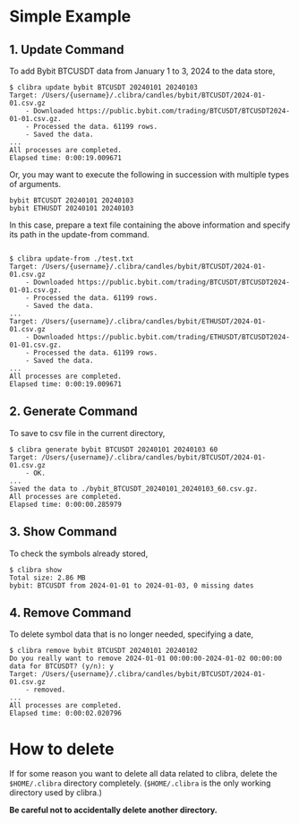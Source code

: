 # Simple Example

## 1. Update Command
To add Bybit BTCUSDT data from January 1 to 3, 2024 to the data store,
``` console
$ clibra update bybit BTCUSDT 20240101 20240103
Target: /Users/{username}/.clibra/candles/bybit/BTCUSDT/2024-01-01.csv.gz
    - Downloaded https://public.bybit.com/trading/BTCUSDT/BTCUSDT2024-01-01.csv.gz.
    - Processed the data. 61199 rows.
    - Saved the data.
...
All processes are completed.
Elapsed time: 0:00:19.009671
```

Or, you may want to execute the following in succession with multiple types of arguments.
``` 
bybit BTCUSDT 20240101 20240103
bybit ETHUSDT 20240101 20240103
```

In this case, prepare a text file containing the above information and specify its path in the update-from command.
``` console

$ clibra update-from ./test.txt
Target: /Users/{username}/.clibra/candles/bybit/BTCUSDT/2024-01-01.csv.gz
    - Downloaded https://public.bybit.com/trading/BTCUSDT/BTCUSDT2024-01-01.csv.gz.
    - Processed the data. 61199 rows.
    - Saved the data.
...
Target: /Users/{username}/.clibra/candles/bybit/ETHUSDT/2024-01-01.csv.gz
    - Downloaded https://public.bybit.com/trading/ETHUSDT/BTCUSDT2024-01-01.csv.gz.
    - Processed the data. 61199 rows.
    - Saved the data.
...
All processes are completed.
Elapsed time: 0:00:19.009671
```

## 2. Generate Command

To save to csv file in the current directory,
``` console
$ clibra generate bybit BTCUSDT 20240101 20240103 60
Target: /Users/{username}/.clibra/candles/bybit/BTCUSDT/2024-01-01.csv.gz
    - OK.
...
Saved the data to ./bybit_BTCUSDT_20240101_20240103_60.csv.gz.
All processes are completed.
Elapsed time: 0:00:00.285979
```

## 3. Show Command

To check the symbols already stored,
``` console
$ clibra show
Total size: 2.86 MB
bybit: BTCUSDT from 2024-01-01 to 2024-01-03, 0 missing dates
```

## 4. Remove Command

To delete symbol data that is no longer needed, specifying a date,
``` console
$ clibra remove bybit BTCUSDT 20240101 20240102
Do you really want to remove 2024-01-01 00:00:00-2024-01-02 00:00:00 data for BTCUSDT? (y/n): y
Target: /Users/{username}/.clibra/candles/bybit/BTCUSDT/2024-01-01.csv.gz
    - removed.
...
All processes are completed.
Elapsed time: 0:00:02.020796
```

# How to delete

If for some reason you want to delete all data related to clibra, delete the `$HOME/.clibra` directory completely. (`$HOME/.clibra` is the only working directory used by clibra.)

**Be careful not to accidentally delete another directory.**
